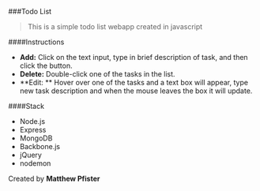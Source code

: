 ###Todo List

> This is a simple todo list webapp created in javascript

####Instructions

* **Add:** Click on the text input, type in brief description of task, and then click the button.
* **Delete:** Double-click one of the tasks in the list.
* **Edit: ** Hover over one of the tasks and a text box will appear, type new task description and when the mouse leaves the box it will update.

####Stack

* Node.js
* Express
* MongoDB
* Backbone.js
* jQuery
* nodemon

Created by **Matthew Pfister**
